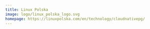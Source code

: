 ```yaml
---
title: Linux Polska
image: logo/linux_polska_logo.svg
homepage: https://linuxpolska.com/en/technology/cloudnativepg/
---
```


